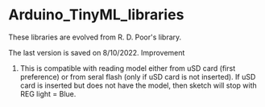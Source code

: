 # Arduino_TinyML_libraries
These libraries are evolved from R. D. Poor's library.

The last version is saved on 8/10/2022.
Improvement

1. This is compatible with reading model either from uSD card (first preference) or from seral flash (only if uSD card is not inserted).
    If uSD card is inserted but does not have the model, then sketch will stop with REG light = Blue.
